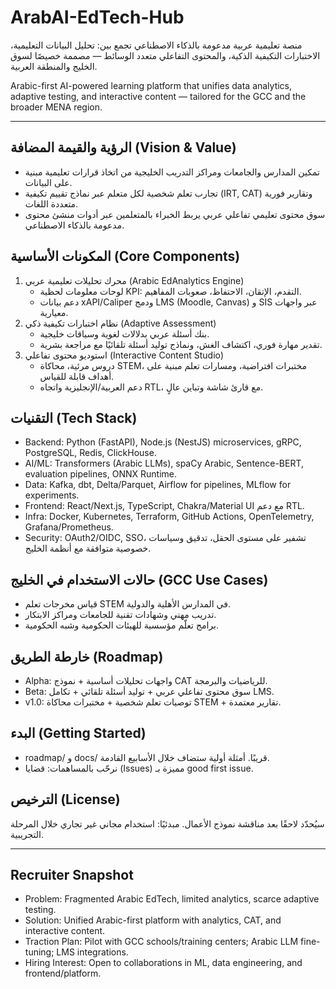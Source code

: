 # ArabAI-EdTech-Hub

منصة تعليمية عربية مدعومة بالذكاء الاصطناعي تجمع بين: تحليل البيانات التعليمية، الاختبارات التكيفية الذكية، والمحتوى التفاعلي متعدد الوسائط — مصممة خصيصًا لسوق الخليج والمنطقة العربية.

Arabic-first AI-powered learning platform that unifies data analytics, adaptive testing, and interactive content — tailored for the GCC and the broader MENA region.

---

## الرؤية والقيمة المضافة (Vision & Value)
- تمكين المدارس والجامعات ومراكز التدريب الخليجية من اتخاذ قرارات تعليمية مبنية على البيانات.
- تجارب تعلم شخصية لكل متعلم عبر نماذج تقييم تكيفية (IRT, CAT) وتقارير فورية متعددة اللغات.
- سوق محتوى تعليمي تفاعلي عربي يربط الخبراء بالمتعلمين عبر أدوات منشئ محتوى مدعومة بالذكاء الاصطناعي.

## المكونات الأساسية (Core Components)
1) محرك تحليلات تعليمية عربي (Arabic EdAnalytics Engine)
   - لوحات معلومات لحظية KPI: التقدم، الإتقان، الاحتفاظ، صعوبات المفاهيم.
   - دعم بيانات xAPI/Caliper ودمج LMS (Moodle, Canvas) و SIS عبر واجهات معيارية.
2) نظام اختبارات تكيفية ذكي (Adaptive Assessment)
   - بنك أسئلة عربي بدلالات لغوية وسياقات خليجية.
   - تقدير مهارة فوري، اكتشاف الغش، ونماذج توليد أسئلة تلقائيًا مع مراجعة بشرية.
3) استوديو محتوى تفاعلي (Interactive Content Studio)
   - دروس مرئية، محاكاة STEM، مختبرات افتراضية، ومسارات تعلم مبنية على أهداف قابلة للقياس.
   - دعم العربية/الإنجليزية واتجاه RTL، مع قارئ شاشة وتباين عالٍ.

## التقنيات (Tech Stack)
- Backend: Python (FastAPI), Node.js (NestJS) microservices, gRPC, PostgreSQL, Redis, ClickHouse.
- AI/ML: Transformers (Arabic LLMs), spaCy Arabic, Sentence-BERT, evaluation pipelines, ONNX Runtime.
- Data: Kafka, dbt, Delta/Parquet, Airflow for pipelines, MLflow for experiments.
- Frontend: React/Next.js, TypeScript, Chakra/Material UI مع دعم RTL.
- Infra: Docker, Kubernetes, Terraform, GitHub Actions, OpenTelemetry, Grafana/Prometheus.
- Security: OAuth2/OIDC, SSO، تشفير على مستوى الحقل، تدقيق وسياسات خصوصية متوافقة مع أنظمة الخليج.

## حالات الاستخدام في الخليج (GCC Use Cases)
- قياس مخرجات تعلم STEM في المدارس الأهلية والدولية.
- تدريب مهني وشهادات تقنية للجامعات ومراكز الابتكار.
- برامج تعلّم مؤسسية للهيئات الحكومية وشبه الحكومية.

## خارطة الطريق (Roadmap)
- Alpha: واجهات تحليلات أساسية + نموذج CAT للرياضيات والبرمجة.
- Beta: سوق محتوى تفاعلي عربي + توليد أسئلة تلقائي + تكامل LMS.
- v1.0: توصيات تعلم شخصية + مختبرات محاكاة STEM + تقارير معتمدة.

## البدء (Getting Started)
- roadmap/ و docs/ قريبًا. أمثلة أولية ستضاف خلال الأسابيع القادمة.
- نرحّب بالمساهمات: قضايا (Issues) مميزة بـ good first issue.

## الترخيص (License)
سيُحدّد لاحقًا بعد مناقشة نموذج الأعمال. مبدئيًا: استخدام مجاني غير تجاري خلال المرحلة التجريبية.

---

## Recruiter Snapshot
- Problem: Fragmented Arabic EdTech, limited analytics, scarce adaptive testing.
- Solution: Unified Arabic-first platform with analytics, CAT, and interactive content.
- Traction Plan: Pilot with GCC schools/training centers; Arabic LLM fine-tuning; LMS integrations.
- Hiring Interest: Open to collaborations in ML, data engineering, and frontend/platform.

